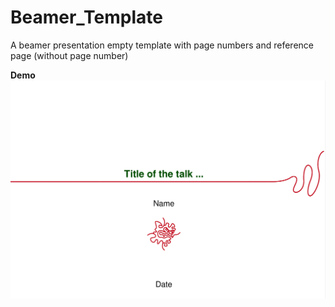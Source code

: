 # Beamer_Template
A beamer presentation empty  template with page numbers and reference page (without page number)

**Demo**
![plot](./demo.png)
